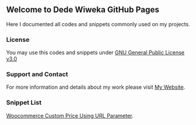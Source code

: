 ## Welcome to Dede Wiweka GitHub Pages

Here I documented all codes and snippets commonly used on my projects. 

### License

You may use this codes and snippets under [GNU General Public License v3.0](https://github.com/dedewiweka/projects/blob/main/license)

### Support and Contact

For more information and details about my work please visit [My Website](https://dede.wiweka.com/).

### Snippet List

[Woocommerce Custom Price Using URL Parameter](https://github.com/dedewiweka/projects/blob/main/woo-custom-price.md).




